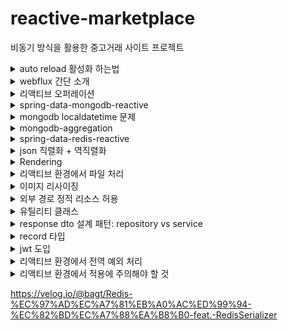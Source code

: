 # reactive-marketplace
비동기 방식을 활용한 중고거래 사이트 프로젝트

<details>
  <summary>auto reload 활성화 하는법</summary>

1. springboot devtools dependency 추가
2. file > settings > build, execution, deployment > compiler > build project autiomaically 체크
3. file > settings > advanced settings > allow auto-make to start even if developed application is currently running 체크 (IntelliJ 2021.2 이후 버전부터)
4. application.yml에 devtools, resources, thymeleaf 설정 추가
5. 브라우저에 livereload 확장 프로그램 설치

</details>

<details>
  <summary>webflux 간단 소개</summary>

- 적은 수의 스레드로 동시성을 처리 (비동기 지원)
- Mono(0 ~ 1개의 값 반환) 타입 + Flux(1개 이상의 값 반환) 타입
- Netty, Undertow, Tomcat 등의 비동기 웹 서버와 통합
- WebClient를 통해 비동기 HTTP 요청
</details>

<details>
    <summary>리액티브 오퍼레이션</summary>

- flux와 mono로 파이프라인을 만들기 위한 메소드
---
- just() : 리액티브 타입 생성, static 메소드
- range(n, m) : n부터 m까지 숫자의 리액티브 타입 생성 (카운터), static 메소드
- subscribe() : 리액티브 타입 호출
- defer() : supplier를 구독하여 반환되는 값을 전달, 지연 실행 (구독하지 않으면 인스턴스화 진행 x), 다른 mono 반환
- fromCallable() : Callable supplier를 구독하여 반환되는 값을 전달, 지연 전달, 단일 값 반환
---
- interval(), delayElements() : Duration.ofSeconds()를 통해 초 단위로 값 방출
- delaySubscription() : Duration.ofSeconds()를 통해 구독 지연 설정
---
- A.mergeWith(B) : 두 flux A와 B를 결합, 별도에 설정이 없으면 순서 보장 x
- A.zip(B) : 두 flux A와 B를 결합, 각 소스로부터 한 항목씩 묶어서 새로운 flux 생성
- first() : 두 flux중 느린 flux는 제외하고 빠른 flux만 발행
---
- from~() : 각 컬렉션을 리액티브 타입으로 변환 (fromArray(), fromStream() ..)
- skip() : 주어진 숫자에 맞게 처음 항목을 건너뛰고 발행
- take() : 주어진 숫자에 맞게 처음 항목부터 발행
- filter() : 조건식을 통해 원하는 값만 발행
- distinct() : 중복 제거하여 발행
---
- map() : 지정된 함수를 통해 매핑, 동기적 실행,  
- flatmap() : 지정된 함수를 통해 매핑, 비동기적 실행, 병렬 처리
- concatmap() : 지정된 함수를 통해 매핑, 비동기적 실행, 순차적 처리
- buffer() : 주어진 숫자에 맞게 소스를 List 컬렉션으로 묶은 flux 발행, flatMap()을 통해 병행 처리 가능
- collectList() : flux를 list로 묶어 mono<list> 발행
- collectMap() : flux를 매핑하여 mono<map> 발행
---
- all() : 조건식을 통해 모든 값이 만족하는지 체크, expectNext(true)로 검증
- any() : 조건식을 통해 하나의 값이라도 만족하는지 체크, expectNext(true)로 검증
- stepVerifier : assertion을 적용하는 리액티브 타입 테스트 도구
  - create() : 테스트 데이터 등록
  - expectNext() : 각 항목과 데이터 비교
  - verifyComplete() : 데이터가 완전한지 검사, 마무리 메소드
---
- doOn~() : 로깅 + api 콜과 같은 부수적인 작업에 사용
  - 스트림을 전달받으나 반환 x (비동기적 처리까지 겹쳐 db작업 x)
  - 각 트리거에 맞게 발동 (doOnNext() : 발행, doOnSuccess() : 완료, doOnError() : 에러 ..)
- then() : doOnSuccess()와 발동 조건이 같음, 이전 스트림 전달 x, 기존 스트림만 변경 가능
</details>

<details>
  <summary>spring-data-mongodb-reactive</summary>

- MongoDB는 BSON(Binary JSON)을 사용해 데이터를 저장하는 NoSQL 데이터베이스
- JPA 스프링에서 db를 다루면서 NoSQL 특성을 이용한 비동기적 상호작용을 지원
- @CreatedDate와 같은 자동 추가 기능을 사용하려면 @EnableMongoAuditing를 설정
- reactive-mongodb 환경이라면 @EnableReactiveMongoAuditing를 설정
- @Id는 선언없이도 자동 생성되지만 커스텀 가능성과 명시화의 이유로 설정하는 것이 좋음
- collection 생성시 tailable cursor를 사용하려면 capped 설정을 true하고, size를 지정해야함
```shell
db.createCollection("chat", { capped: true, size: 1048576 });
```
</details>

<details>
  <summary>mongodb localdatetime 문제</summary>

- mongodb는 localdatetime 저장시 지역 시간대를 지원하지 않아 무조건 utc로 저장

### 해결 시도
- 처음 @CreatedDate를 설정하면 utc 시간대로 설정되어 9시간의 차이가 발생
- 시간대를 변경하기 위해선 DateTimeProvider를 구현하여 utc+9 시간대(한국 시간대)로 설정
- 해당 provider를 @EnableReactiveMongoAuditing에 dateTimeProviderRef로 설정
- 결과 -> 저장시 제대로 9시간 추가되어 저장되지만 db에서 객체로 출력시 해당 시간대로 조정되서 9시간이 또 추가되어 출력

### 결론
- 기존 설정대로 utc 시간대로 저장
- 이를 잘 인지하여 향후 개발 과정에서 해당 문제에 맞춰 개발하는 것이 최선이라 판단
</details>

<details>
  <summary>mongodb-aggregation</summary>

### 기본 명령어

- $match 
  - 도큐먼트 필터링 (SQL의 WHERE절과 유사)
  - 특정 조건에 맞는 도큐먼트 선택
```shell
{ $match: { status: "active" } }
{ $match: { age: { $gt: 25 } } }
```

- $group
  - 데이터 그룹화 및 집계
  - _id 필드로 그룹화 기준 지정
```shell
{
  $group: {
    _id: "$department",
    totalSalary: { $sum: "$salary" },
    avgAge: { $avg: "$age" },
    count: { $sum: 1 }
  }
}
```

- $sort
  - 결과 정렬
  - 1: 오름차순, -1: 내림차순
```shell
{ $sort: { age: -1, name: 1 } }
```

- $project
  - 출력할 필드 선택 (SQL의 SELECT와 유사)
  - 1: 포함, 0: 제외
```shell
{
  $project: {
    name: 1,
    age: 1,
    _id: 0,
    fullName: { $concat: ["$firstName", " ", "$lastName"] }
  }
}
```

- $limit / $skip
  - 결과 수 제한 및 건너뛰기
```shell
{ $limit: 5 }  # 상위 5개 결과만
{ $skip: 10 }  # 처음 10개 건너뛰기
```

### 집계 연산자

- 수학 연산자
```shell
$sum: # 합계 계산
$avg: # 평균값 계산
$min: # 최솟값 찾기
$max: # 최댓값 찾기
$count: # 개수 세기
```

- 배열 연산자
  - $unwind: 배열을 개별 도큐먼트로 분리
```shell
{ $unwind: "$tags" }
```

- 조인 연산자
  - $lookup: 다른 컬렉션과 조인
```shell
{
  $lookup: {
    from: "orders",          // 조인할 컬렉션
    localField: "user_id",   // 현재 컬렉션의 필드
    foreignField: "user_id", // 대상 컬렉션의 필드
    as: "user_orders"        // 결과를 저장할 필드명
  }
}
```

### 사용 시 주의사항
- $match는 가능한 파이프라인 초기에 사용하여 처리할 데이터 양을 줄이기
- 인덱스는 파이프라인의 첫 번째 $match 단계에서만 사용 가능
- 메모리 사용량 제한 (기본 100MB)을 고려하여 설계
- 복잡한 집계는 성능에 영향을 줄 수 있으므로 최적화 필요
</details>

<details>
  <summary>spring-data-redis-reactive</summary>

- webflux 같은 논블로킹 방식으로 동작하는 reactive 버전 redis
- 실시간 알람 서비스나 캐시 기능 구현시 빠른 처리 속도와 효율적인 리소스 관리를 보장
- redis를 사용하면 localdatetime 호환성 오류가 발생

### 실시간 알람 서비스
- redis sub / pub 기능을 활용하여 구현
- redisPublisher의 convertAndSend 기능을 구현해 알람 토픽을 생성
- redisSubscriber의 listenTo과 sse(server-sent-events)를 통해 적은 리소스로 알람을 발행
- controller에 produces = MediaType.TEXT_EVENT_STREAM_VALUE를 설정하여 실시간성을 확보

### 캐시 기능
- application.yml에 redis host, port 설정
- redis configuration 파일을 따로 만들어 user 객체에 대한 직렬화 template 설정
- service에 redisTemplate 주입하고 .opsForValue()를 시작으로 .get(), .set(), .delete() 등 오퍼레이션 실행

### 주의할 점
- 적용시 아래의 오류들이 발생

##### java.time.LocalDateTime not Supported
- redis 기능을 구현하여 다른 서비스에 주입할 경우 localdatetime 직렬화/역직렬화 호환성 오류가 발생
- 각 서비스의 도메인 객체에 @JsonSerialize, @JsonDeserialize 설정을 추가

##### LinkedHasmap cannot be cast to class DTO Object
- 환경에 따라 어떤 Serializer를 사용해야 될지 고려해야 함
- Jackson2JsonRedisSerializer
  - Class Type을 지정해야 하며, redis에 객체를 저장할 때 class 값 대신 Classy Type 값을 JSON 형태로 저장
  - pacakge 등의 정보 일치를 고려할 필요 x
  - 하지만, class type을 지정해야 하기 때문에 특정 클래스에 종속적이며, redisTemplate을 여러 쓰레드에서 접근하게 될 때 serializer 타입의 문제가 발생
- GenericJackson2JsonRedisSerializer
  - 객체의 클래스 지정 없이 모든 Class Type을 JSON 형태로 저장할 수 있는 Serializer이다
  - Class Type에 상관 없이 모든 객체를 직렬화해준다는 장점을 가지고 있다.
  - 하지만, 단점으로는 Object의 class 및 package까지 전부 함께 저장하게 되어 다른 프로젝트에서 redis에 저장되어 있는 값을 사용하려면 package까지 일치시켜줘야한다.
  - 따라서 MSA 구조의 프로젝트 같은 경우 문제가 생길 수 있을 것 같다.
- 여러 객체를 캐싱해야 했기 때문에, 여러 객체를 직렬화/역직렬화 사용할 수 있는 GenericJackson2JsonRedisSerializer를 사용

</details>

<details>
  <summary>json 직렬화 + 역직렬화</summary>

- 객체를 JSON 문자열로 변환하는 과정
- 일반적으로 Jackson이나 Gson과 같은 라이브러리를 사용
- Java 클래스의 필드가 JSON으로 변환되려면, 해당 필드에 대한 getter가 필요
- 반대로, 역직렬화 시에는 setter가 필요
</details>

<details>
  <summary>Rendering</summary>

- 리액티브 환경에서 뷰를 렌더링하는 방식
- 기존 mvc방식으로 처리하면 동기적으로 값을 처리하여 리액티브의 장점을 잃음
- Rendering 객체는 비동기적으로 데이터 처리를 관리 가능
- 또한 리액티브 프로그래밍 패턴을 따르므로, webflux의 이점을 최대한 활용 가능
- Mono나 Flux 타입을 해당 객체에서 ThymeleafReactiveViewResolver로 자동으로 처리하여 뷰에 렌더링
</details>

<details>
    <summary>리액티브 환경에서 파일 처리</summary>

- MultipartFile 대신 비동기를 지원하는 FilePart 사용
- content-type은 multipart/form-data로 mvc 방식과 똑같이 받음
---
- 파일과 json 데이터를 같이 보낼때 생기는 octet stream 타입 문제
- WebMvcConfigurer 대신 WebFluxConfigurer을 사용하여 설정
- mvc 방식에선 octet stream을 jackson 라이브러리를 통해 json 형태로 바꿔주는 converter를 등록
- flux에선 decoder를 통해 json 변환을 구현하고 codec 설정을 통해 등록
</details>

<details>
    <summary>이미지 리사이징</summary>

- 이미지의 크기나 화질을 조정하여 용량을 낮추는 방식
- thumbnailator 라이브러리를 이용하면 리사이징부터 저장까지 간단하게 구현 가능
- size()로 크기 조정 (사진 비율에 따라 비율이 달라질 수 있음), outputQuality()로 화질 조정
- java.io,File로 이미지 데이터를 불러오거나 저장
</details>

<details>
  <summary>외부 경로 정적 리소스 허용</summary>

- 기본적으로 외부 경로를 통해 정적 리소스를 불러오는 것은 보안적으로 막혀있음
- 이를 허용하기 위해서는 해당 경로를 어떤 요청을 보냈을때 허용할지 설정이 필요
- WebFluxConfigurer에서 addResourceHandlers에서 설정 가능
</details>

<details>
  <summary>유틸리티 클래스</summary>

- 코드 재사용성을 높이기 위해 특정 기능을 제공하는 도구들을 모은 클래스
- stateless 상태(객체 상태 변경 x)를 유지하며 thread-safe(다중 스레드에서 작업 보장)하게 설계
- Math 클래스 처럼 모든 메소드를 static으로 제공
- immutable(불변성) 유지를 위해 list나 map을 불변 객체로 처리 + 생성자는 private로 처리 혹은 설정 x
- service나 component와 분리하여 독립적인 역할을 하므로 어노테이션 설정 x
</details>

<details>
  <summary>response dto 설계 패턴: repository vs service</summary>

- response dto를 작성할때 repository와 service 중에서 어떤 곳에서 사용하는게 나은지 비교

### repository에서 사용하는 경우
- 장점:
  - 성능 최적화
  - 불필요한 데이터 제외
- 단점:
  - 비지니스 로직 분리의 어려움 (도메인 객체의 정보를 감춰 처리시 어려움)
  - 테스트와 유지보수의 어려움

### service에서 dto로 변환하는 경우
- 장점:
  - 단일 책임 원칙 (각 계층간의 책임을 명확히 분리)
  - 비즈니스 로직 분리
  - 테스트 용이성
  - 유연성 (클라이언트 요구사항에 맞게 데이터 형식 변환 쉬움)
- 단점:
  - 약간의 오버헤드 (추가적인 코드와 성능 오버헤드를 발생시킬 수 있음)

### 추천 방법
- Repository는 엔티티를 반환하고, 서비스 계층에서 dto로 변환하는 방식이 대부분의 경우 가장 바람직
- 실무시 기존의 코드를 수정하거나 각자 맞는 파트가 다름으로 비즈니스 로직이 분리가 중요
- 오버헤드의 경우 복잡한 비즈니스 로직을 구현하는데 비해 큰 비용 발생 x
</details>

<details>
  <summary>record 타입</summary>

- 불변 객체를 간결하게 정의하도록 도와주는 타입
- 불변 객체이므로 데이터 변경 x + 불필요한 객체 복사 x
- toString(), equals(), hashcode(), getter 메소드를 자동 생성
- 상속이 불가능하며, 메소드 오버라이드를 통해 자동 생성된 메서드를 커스터마이즈
- 객체 직렬화를 지원
- dto 같은 단순 데이터 전송 객체에 유용
</details>

<details>
  <summary>jwt 도입</summary>

- json web token
- 구조 :
  - 헤더: 토큰 타입, 암호화 알고리즘 명시
  - 페이로드: JWT에 넣을 데이터, JWT 발급 / 만료일 등 명시
  - 시그니처: 헤더, 페이로드가 변조 되었는지를 확인하는 역할
- 장점 :
  - 서버의 확장성이 높으며 대량의 트래픽이 발생해도 대처할 수 있음
  - (서버가 분리되어 있는 경우) 특정 DB/서버에 의존하지 않아도 인증할 수 있음
  - -> userId를 받던 코드를 authentication 객체로 받아 처리하도록 수정
- 단점 : 
  - state-ful(세션) 방식보다 비교적 많은 양의 데이터가 반복적으로 전송되므로 네트워크 성능저하가 될 수 있음
  - 데이터 노출로 인한 보안적인 문제 존재
  - -> 후술할 보안 옵션을 통해 토큰 보안 구축

### 개발 사항
- 토큰 관련 사항
  - 편의성과 보안을 위해 토큰을 쿠키에 등록
  - 쿠키에 토큰을 등록하면 요청마다 자동으로 포함되어 별도의 등록 코드가 필요없음
  - 다만, 자동 등록으로 csrf 공격에 취약
  - 그래서 http-onlu 옵션을 추가해 js 접근을 막고
  - secure 옵션을 추가해 https 프로토콜에서만 전송하도록 설계
  - 추가로 SameSite 옵션을 추가하여 xss 공격 제한
- webflux에서 구현시 알아둬야할 사항
  - session을 stateless 상태로 만들기 위해 NoOpServerSecurityContextRepository.getInstance()를 securityWebFilterChain에 등록
  - mvc와 다르게 ReactiveAuthenticationManager와 ServerAuthenticationConverter가 필요
  - 각각 인증 절차와 토큰 변환 절차를 구현후 AuthenticationWebFilter에 설정
  - 그후 securityWebFilterChain에 등록
  - /login 엔드포인트를 컨트롤러에 설정하여 로그인 성공시 토큰 발급 절차 구현
  - converter 부분에서 토큰을 가져오는 부분을 justOrEmpty로 하여 로그인을 안한 상태에서 첫 페이지 접속이 가능하도록 설계
</details>

<details>
  <summary>리액티브 환경에서 전역 예외 처리</summary>

- 기존 동기 방식에선 @ControllerAdvice와 @ExceptionHandler를 이용하여 전역 예외 처리 구현
- 비동기 방식에선 WebExceptionHandler 인터페이스를 구현하여 전역 예외 처리 코드 구성
- 이때 기존에 작동하던 DefaultErrorWebExceptionHandler가 @Order(-1)에 우선순위를 가져 먼저 실행됨
- 그래서 보다 높은 우선순위를 부여하기 위해 @Order(-2) 설정
- 이때 우선순위가 바뀌면서 SecurityConfig.class에서 설정한 exceptionHandling이 작동하지 않음
- 그래서 aop를 사용하여 컨트롤러에서 발생하는 authentication null exception을 따로 처리
---
- enum 타입을 통해 각 서비스 api에서 발생할 수 있는 오류에 이름 지정
- 어디서 어떤 예외가 발생했는지 확인하기 편함
- 각 서비스에 switchIfEmpty 오퍼레이션이나 onErrorResume 오퍼레이션을 통해 예외 트리거를 설정
</details>

<details>
  <summary>리액티브 환경에서 적용에 주의해야 할 것</summary>

- aop는 webflux에서 완전히 호환되지 않아 비동기 동작을 보장할 수 없음
- if문은 filter + switchifempty나 justorempty로 리액티브하게 변경
- 여러 작업에서 한 곳에서라도 오류가 나면 전체 롤백이 필요한 경우 zip()을 이용하여 하나의 스트림으로 합침
---
- switchifempty는 자바의 즉시 평가(eager evaluation) 특성으로 empty가 아닌 상황에도 불필요한 실행이 됨
- 그래서 mono.defer()로 supplier에 넘겨 실제 호출 시점으로 실행을 지연 평가(lazy evaluation)해야 함
- error는 mono.error()를 통해 지연 평가로 에러 처리를 구현
</details>

https://velog.io/@bagt/Redis-%EC%97%AD%EC%A7%81%EB%A0%AC%ED%99%94-%EC%82%BD%EC%A7%88%EA%B8%B0-feat.-RedisSerializer